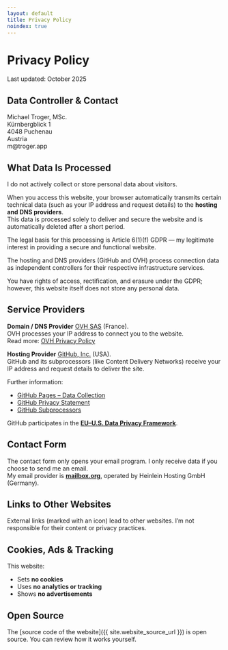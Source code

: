 ```yaml
---
layout: default
title: Privacy Policy
noindex: true
---
```

# Privacy Policy
Last updated: October 2025

## Data Controller & Contact
Michael Troger, MSc.  
Kürnbergblick 1   
4048 Puchenau  
Austria  
&#109;&#64;&#116;&#114;&#111;&#103;&#101;&#114;&#46;&#97;&#112;&#112;  
  
## What Data Is Processed
I do not actively collect or store personal data about visitors.

When you access this website, your browser automatically transmits certain technical data (such as your IP address and request details) to the **hosting and DNS providers**.  
This data is processed solely to deliver and secure the website and is automatically deleted after a short period.

The legal basis for this processing is Article 6(1)(f) GDPR — my legitimate interest in providing a secure and functional website.

The hosting and DNS providers (GitHub and OVH) process connection data as independent controllers for their respective infrastructure services.

You have rights of access, rectification, and erasure under the GDPR; however, this website itself does not store any personal data.

## Service Providers

**Domain / DNS Provider**
[OVH SAS](https://www.ovhcloud.com) (France).  
OVH processes your IP address to connect you to the website.  
Read more: [OVH Privacy Policy](https://www.ovhcloud.com/en-ie/terms-and-conditions/privacy-policy/)

**Hosting Provider**
[GitHub, Inc.](https://github.com) (USA).  
GitHub and its subprocessors (like Content Delivery Networks) receive your IP address and request details to deliver the site.  

Further information:  
- [GitHub Pages – Data Collection](https://docs.github.com/en/pages/getting-started-with-github-pages/about-github-pages#data-collection)  
- [GitHub Privacy Statement](https://docs.github.com/en/site-policy/privacy-policies/github-general-privacy-statement)  
- [GitHub Subprocessors](https://docs.github.com/en/site-policy/privacy-policies/github-subprocessors)  

GitHub participates in the **[EU–U.S. Data Privacy Framework](https://www.dataprivacyframework.gov)**.

## Contact Form
The contact form only opens your email program. I only receive data if you choose to send me an email.  
My email provider is **[mailbox.org](https://mailbox.org)**, operated by Heinlein Hosting GmbH (Germany).

## Links to Other Websites
External links (marked with an icon) lead to other websites. I’m not responsible for their content or privacy practices.

## Cookies, Ads & Tracking
This website:  
- Sets **no cookies**  
- Uses **no analytics or tracking**  
- Shows **no advertisements**

## Open Source
The [source code of the website]({{ site.website_source_url }}) is open source. You can review how it works yourself.
